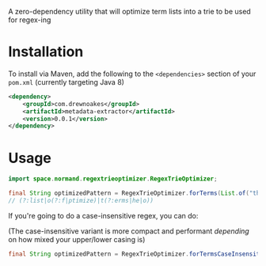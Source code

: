 A zero-dependency utility that will optimize term lists into a trie to be used for regex-ing

# Installation

To install via Maven, add the following to the `<dependencies>` section of your `pom.xml` (currently targeting Java 8)

```xml
<dependency>
    <groupId>com.drewnoakes</groupId>
    <artifactId>metadata-extractor</artifactId>
    <version>0.0.1</version>
</dependency>
```

# Usage

```java
import space.normand.regextrieoptimizer.RegexTrieOptimizer;

final String optimizedPattern = RegexTrieOptimizer.forTerms(List.of("the","list","of","terms","to","optimize"));
// (?:list|o(?:f|ptimize)|t(?:erms|he|o))
```

If you're going to do a case-insensitive regex, you can do:

(The case-insensitive variant is more compact and performant _depending_ on how mixed your upper/lower
casing is)

```java
final String optimizedPattern = RegexTrieOptimizer.forTermsCaseInsensitive(List.of("the","list","of","terms","to","optimize"));
```
